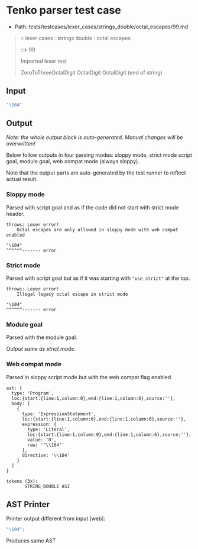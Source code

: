 # Tenko parser test case

- Path: tests/testcases/lexer_cases/strings_double/octal_escapes/99.md

> :: lexer cases : strings double : octal escapes
>
> ::> 99
>
> Imported lexer test
>
> ZeroToThreeOctalDigit OctalDigit OctalDigit (end of string)

## Input

`````js
"\104"
`````

## Output

_Note: the whole output block is auto-generated. Manual changes will be overwritten!_

Below follow outputs in four parsing modes: sloppy mode, strict mode script goal, module goal, web compat mode (always sloppy).

Note that the output parts are auto-generated by the test runner to reflect actual result.

### Sloppy mode

Parsed with script goal and as if the code did not start with strict mode header.

`````
throws: Lexer error!
    Octal escapes are only allowed in sloppy mode with web compat enabled

"\104"
^^^^^^------- error
`````

### Strict mode

Parsed with script goal but as if it was starting with `"use strict"` at the top.

`````
throws: Lexer error!
    Illegal legacy octal escape in strict mode

"\104"
^^^^^^------- error
`````


### Module goal

Parsed with the module goal.

_Output same as strict mode._

### Web compat mode

Parsed in sloppy script mode but with the web compat flag enabled.

`````
ast: {
  type: 'Program',
  loc:{start:{line:1,column:0},end:{line:1,column:6},source:''},
  body: [
    {
      type: 'ExpressionStatement',
      loc:{start:{line:1,column:0},end:{line:1,column:6},source:''},
      expression: {
        type: 'Literal',
        loc:{start:{line:1,column:0},end:{line:1,column:6},source:''},
        value: 'D',
        raw: '"\\104"'
      },
      directive: '\\104'
    }
  ]
}

tokens (3x):
       STRING_DOUBLE ASI
`````


## AST Printer

Printer output different from input [web]:

````js
"\104";
````

Produces same AST
